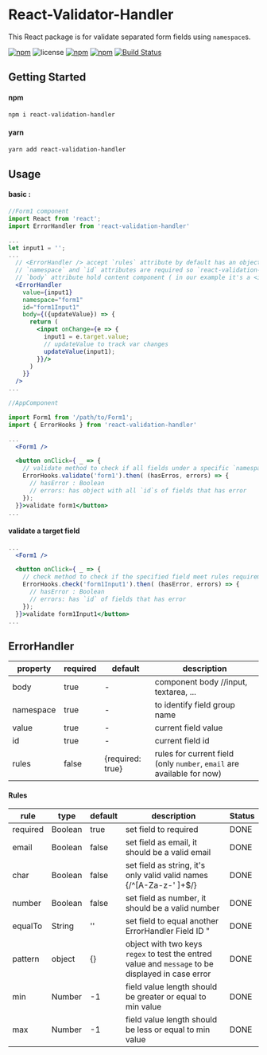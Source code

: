 # React-Validator-Handler

This React package is for validate separated form fields using `namespace`s. 

[![npm](https://img.shields.io/npm/v/react-validation-handler.svg)](https://www.npmjs.com/package/react-validation-handler) ![license](https://img.shields.io/github/license/khofaai/react-validation-handler.svg) [![npm](https://img.shields.io/npm/dw/react-validation-handler.svg)](https://www.npmjs.com/package/react-validation-handler) [![npm](https://img.shields.io/npm/dt/react-validation-handler.svg)](https://www.npmjs.com/package/react-validation-handler) [![Build Status](https://travis-ci.org/khofaai/react-validation-handler.svg?branch=master)](https://travis-ci.org/khofaai/react-validation-handler)

## Getting Started

#### npm
```bash
npm i react-validation-handler
```
#### yarn
```bash
yarn add react-validation-handler
```

## Usage

#### basic :

```jsx
//Form1 component
import React from 'react';
import ErrorHandler from 'react-validation-handler'

...
let input1 = '';
...
  // <ErrorHandler /> accept `rules` attribute by default has an object {required: true}
  // `namespace` and `id` attributes are required so `react-validation-handler` can track that specific instance
  // `body` attribute hold content component ( in our example it's a <input />)
  <ErrorHandler
    value={input1}
    namespace="form1"
    id="form1Input1"
    body={({updateValue}) => {
      return (
        <input onChange={e => {
          input1 = e.target.value;
          // updateValue to track var changes
          updateValue(input1);
        }}/> 
      )
    }}
  />
...

//AppComponent

import Form1 from '/path/to/Form1';
import { ErrorHooks } from 'react-validation-handler'

...
  <Form1 />

  <button onClick={ _ => {
    // validate method to check if all fields under a specific `namespace` are good
    ErrorHooks.validate('form1').then( (hasErros, errors) => {
      // hasError : Boolean
      // errors: has object with all `id`s of fields that has error
    });
  }}>validate form1</button>
...

```

#### validate a target field

```jsx
...
  <Form1 />

  <button onClick={ _ => {
    // check method to check if the specified field meet rules requirements
    ErrorHooks.check('form1Input1').then( (hasError, errors) => {
      // hasError : Boolean
      // errors: has `id` of fields that has error
    });
  }}>validate form1Input1</button>
...

```

## ErrorHandler

| property | required | default | description |
|---|---|---|---|
| body      | true  | -                | component body //input, textarea, ... |
| namespace | true  | -                | to identify field group name |
| value     | true  | -                | current field value |
| id        | true  | -                | current field id |
| rules     | false | {required: true} | rules for current field (only `number`, `email` are available for now) |

#### Rules 

| rule | type | default | description | Status |
|---|---|---|---|---|
| required  | Boolean | true  | set field to required |DONE |
| email     | Boolean | false | set field as email, it should be a valid email |DONE |
| char      | Boolean | false | set field as string, it's only valid valid names {/^[A-Za-z-' ]+$/} |DONE |
| number    | Boolean | false | set field as number, it should be a valid number |DONE |
| equalTo   | String  | ''    | set field to equal another ErrorHandler Field ID " |DONE |
| pattern   | object  | {}    | object with two keys `regex` to test the entred value and `message` to be displayed in case error | DONE |
| min       | Number  | -1    | field value length should be greater or equal to min value | DONE |
| max       | Number  | -1    | field value length should be less or equal to min value | DONE |